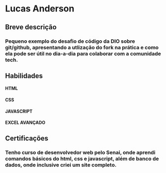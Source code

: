  # Lucas Anderson 

## Breve descrição
### Pequeno exemplo do desafio de código da DIO sobre git/github, apresentando a utlização do fork na prática e como ela pode ser útil no dia-a-dia para colaborar com a comunidade tech.

## Habilidades

#### HTML
#### CSS 
#### JAVASCRIPT
#### EXCEL AVANÇADO 

## Certificações

### Tenho curso de desenvolvedor web pelo Senai, onde aprendi comandos básicos do html, css e javascript, além de banco de dados, onde inclusive criei um site completo. 
